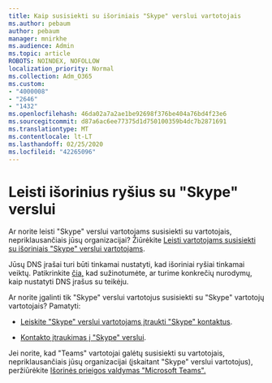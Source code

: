 ```yaml
---
title: Kaip susisiekti su išoriniais "Skype" verslui vartotojais
ms.author: pebaum
author: pebaum
manager: mnirkhe
ms.audience: Admin
ms.topic: article
ROBOTS: NOINDEX, NOFOLLOW
localization_priority: Normal
ms.collection: Adm_O365
ms.custom:
- "4000008"
- "2646"
- "1432"
ms.openlocfilehash: 46da02a7a2ae1be92698f376be404a76bd4f23e6
ms.sourcegitcommit: d87a6ac6ee77375d1d750100359b4dc7b2871691
ms.translationtype: MT
ms.contentlocale: lt-LT
ms.lasthandoff: 02/25/2020
ms.locfileid: "42265096"
---
```

# <a name="allow-external-communications-with-skype-for-business"></a>Leisti išorinius ryšius su "Skype" verslui 

Ar norite leisti "Skype" verslui vartotojams susisiekti su vartotojais, nepriklausančiais jūsų organizacijai? Žiūrėkite [Leisti vartotojams susisiekti su išoriniais "Skype" verslui vartotojams](https://docs.microsoft.com/skypeforbusiness/set-up-skype-for-business-online/allow-users-to-contact-external-skype-for-business-users).

Jūsų DNS įrašai turi būti tinkamai nustatyti, kad išoriniai ryšiai tinkamai veiktų. Patikrinkite [čia,](https://docs.microsoft.com/office365/admin/get-help-with-domains/set-up-your-domain-host-specific-instructions?view=o365-worldwide) kad sužinotumėte, ar turime konkrečių nurodymų, kaip nustatyti DNS įrašus su teikėju. 

Ar norite įgalinti tik "Skype" verslui vartotojus susisiekti su "Skype" vartotojų vartotojais? Pamatyti:

- [Leiskite "Skype" verslui vartotojams įtraukti "Skype" kontaktus](https://docs.microsoft.com/skypeforbusiness/set-up-skype-for-business-online/let-skype-for-business-users-add-skype-contacts). 

- [Kontakto įtraukimas į "Skype" verslui](https://support.office.com/article/add-a-contact-in-skype-for-business-89338023-2adf-4f5c-90b6-f8b6f72fadd1).


Jei norite, kad "Teams" vartotojai galėtų susisiekti su vartotojais, nepriklausančiais jūsų organizacijai (įskaitant "Skype" verslui vartotojus), peržiūrėkite [Išorinės prieigos valdymas "Microsoft Teams".](https://docs.microsoft.com/microsoftteams/let-your-teams-users-communicate-with-other-people) 